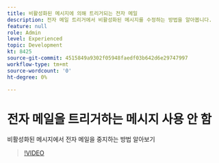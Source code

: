 ```yaml
---
title: 비활성화된 메시지에 의해 트리거되는 전자 메일
description: 전자 메일 트리거에서 비활성화된 메시지를 수정하는 방법을 알아봅니다.
feature: null
role: Admin
level: Experienced
topic: Development
kt: 8425
source-git-commit: 4515849a9302f05948faedf03b642d6e29747997
workflow-type: tm+mt
source-wordcount: '0'
ht-degree: 0%

---
```



# 전자 메일을 트리거하는 메시지 사용 안 함

비활성화된 메시지에서 전자 메일을 중지하는 방법 알아보기
>[!VIDEO](https://video.tv.adobe.com/v/335981?quality=12)
